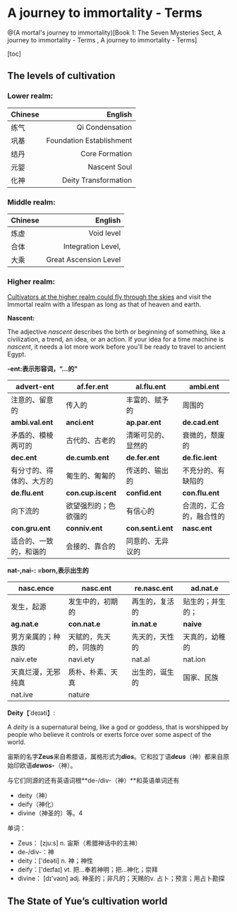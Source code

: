 # A journey to immortality - Terms 
@(A mortal's journey to immortality)[Book 1: The Seven Mysteries Sect, A journey to immortality - Terms , A journey to immortality - Terms]

[toc]



## The levels of cultivation

### **Lower realm:**

| Chinese| English |
| :-------- | --------:|
| 练气|   Qi Condensation|
| 巩基|   Foundation Establishment|
| 结丹|   Core Formation|
| 元婴|   Nascent Soul |
| 化神|   Deity Transformation|



### **Middle realm:**

| Chinese| English |
| :-------- | --------:|
| 炼虚|   Void level |
| 合体|   Integration Level,|
| 大乘|   Great Ascension Level|

### **Higher realm:**

 [Cultivators at the higher realm could fly through the skies](https://www.wuxiaworld.com/novel/rmji/rmji-chapter-127) and visit the Immortal realm with a lifespan as long as that of heaven and earth.

**Nascent:**

The adjective *nascent* describes the birth or beginning of something, like a civilization, a trend, an idea, or an action. If your idea for a time machine is *nascent*, it needs a lot more work before you'll be ready to travel to ancient Egypt.



**-ent:表示形容词，“...的"**

| advert-ent               | af.fer.ent           | al.flu.ent         | ambi.ent                 |
| ------------------------ | -------------------- | ------------------ | ------------------------ |
| 注意的、留意的           | 传入的               | 丰富的、赋予的     | 周围的                   |
| **ambi.val.ent**         | **anci.ent**         | **ap.par.ent**     | **de.cad.ent**           |
| 矛盾的、模棱两可的       | 古代的、古老的       | 清晰可见的、显然的 | 衰微的，颓废的           |
| **dec.ent**              | **de.cumb.ent**      | **de.fer.ent**     | **de.fic.ient**          |
| 有分寸的、得体的、大方的 | 匍生的、匍匐的       | 传送的、输出的     | 不充分的、有缺陷的       |
| **de.flu.ent**           | **con.cup.is`c`ent** | **confid.ent**     | **con.flu.ent**          |
| 向下流的                 | 欲望强烈的；色欲强的 | 有信心的           | 合流的，汇合的，融合性的 |
| **con.gru.ent**          | **conniv.ent**       | **con.sent.i.ent** | **nasc.ent**             |
| 适合的、一致的，和谐的   | 会接的、靠合的       | 同意的、无异议的   |                          |



**nat-,nai-: =born,表示出生的**

| nasc.ence          | nasc.ent               | re.nasc.ent    | ad.nat.e         |
| ------------------ | ---------------------- | -------------- | ---------------- |
| 发生，起源         | 发生中的，初期的       | 再生的，复活的 | 贴生的；并生的； |
| **ag.nat.e**       | **con.nat.e**          | **in.nat.e**   | **naive**        |
| 男方亲属的；种族的 | 天赋的，先天的，同族的 | 先天的，天性的 | 天真的，幼稚的   |
| naiv.ete           | navi.ety               | nat.al         | nat.ion          |
| 天真烂漫，无邪纯真 | 质朴、朴素、天真       | 出生的，诞生的 | 国家、民族       |
| nat.ive            | nature                 |                |                  |



**Deity**【ˈdeɪəti】:

A *deity* is a supernatural being, like a god or goddess, that is worshipped by people who believe it controls or exerts force over some aspect of the world.

宙斯的名字**Zeus**来自希腊语，属格形式为***dios***。它和拉丁语***deus***（神）都来自原始印欧语***dewos*-**（神）。

与它们同源的还有英语词根**de-/div-（神）**和英语单词还有

- deity（神）
- deify（神化）
- divine（神圣的）等。4

单词：

- Zeus： [zju:s] n. 宙斯（希腊神话中的主神）
- de-/div-：神
- deity：['deəti] n. 神；神性
- deify：['deɪfaɪ] vt. 把…奉若神明；把…神化；崇拜
- divine： [dɪ'vaɪn] adj. 神圣的；非凡的；天赐的v. 占卜；预言；用占卜勘探



## The State of Yue’s cultivation world